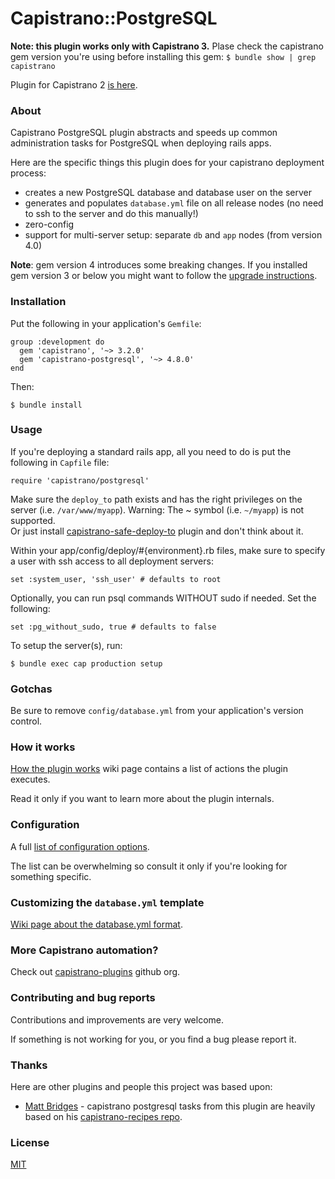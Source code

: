 # Capistrano::PostgreSQL

**Note: this plugin works only with Capistrano 3.** Plase check the capistrano
gem version you're using before installing this gem:
`$ bundle show | grep capistrano`

Plugin for Capistrano 2 [is here](https://github.com/bruno-/capistrano2-postgresql).

### About

Capistrano PostgreSQL plugin abstracts and speeds up common administration
tasks for PostgreSQL when deploying rails apps.

Here are the specific things this plugin does for your capistrano deployment
process:

* creates a new PostgreSQL database and database user on the server
* generates and populates `database.yml` file on all release nodes
  (no need to ssh to the server and do this manually!)
* zero-config
* support for multi-server setup: separate `db` and `app` nodes (from version 4.0)

**Note**: gem version 4 introduces some breaking changes. If you installed gem
version 3 or below you might want to follow the
[upgrade instructions](https://github.com/capistrano-plugins/capistrano-postgresql/wiki/Upgrade-instructions-for-gem-version-4.0).

### Installation

Put the following in your application's `Gemfile`:

    group :development do
      gem 'capistrano', '~> 3.2.0'
      gem 'capistrano-postgresql', '~> 4.8.0'
    end

Then:

    $ bundle install

### Usage

If you're deploying a standard rails app, all you need to do is put
the following in `Capfile` file:

    require 'capistrano/postgresql'

Make sure the `deploy_to` path exists and has the right privileges on the
server (i.e. `/var/www/myapp`). Warning: The ~ symbol (i.e. `~/myapp`) is not supported.<br/>
Or just install
[capistrano-safe-deploy-to](https://github.com/capistrano-plugins/capistrano-safe-deploy-to)
plugin and don't think about it.

Within your app/config/deploy/#{environment}.rb files, make sure to specify a user with ssh access to all deployment servers:

    set :system_user, 'ssh_user' # defaults to root
    
Optionally, you can run psql commands WITHOUT sudo if needed. Set the following:

    set :pg_without_sudo, true # defaults to false

To setup the server(s), run:

    $ bundle exec cap production setup

### Gotchas

Be sure to remove `config/database.yml` from your application's version control.

### How it works

[How the plugin works](https://github.com/capistrano-plugins/capistrano-postgresql/wiki/How-it-works)
wiki page contains a list of actions the plugin executes.

Read it only if you want to learn more about the plugin internals.

### Configuration

A full
[list of configuration options](https://github.com/capistrano-plugins/capistrano-postgresql/wiki/Configuration-options).

The list can be overwhelming so consult it only if you're looking for something
specific.

### Customizing the `database.yml` template

[Wiki page about the database.yml format](https://github.com/capistrano-plugins/capistrano-postgresql/wiki/Customizing-the-database.yml-template).

### More Capistrano automation?

Check out [capistrano-plugins](https://github.com/capistrano-plugins) github org.

### Contributing and bug reports

Contributions and improvements are very welcome.

If something is not working for you, or you find a bug please report it.

### Thanks

Here are other plugins and people this project was based upon:

* [Matt Bridges](https://github.com/mattdbridges) - capistrano postgresql tasks
from this plugin are heavily based on his
[capistrano-recipes repo](https://github.com/mattdbridges/capistrano-recipes).

### License

[MIT](LICENSE.md)
